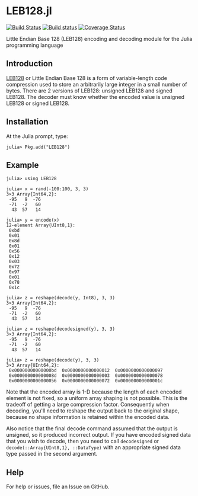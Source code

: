 # LEB128.jl

[![Build
Status](https://travis-ci.org/davidssmith/LEB128.jl.svg?branch=master)](https://travis-ci.org/davidssmith/LEB128.jl)
[![Build
status](https://ci.appveyor.com/api/projects/status/cl5rx41s7agopqmb?svg=true)](https://ci.appveyor.com/project/davidssmith/leb128-jl)
[![Coverage
Status](https://coveralls.io/repos/github/davidssmith/LEB128.jl/badge.svg?branch=v0.0.1)](https://coveralls.io/github/davidssmith/LEB128.jl?branch=v0.0.1)


Little Endian Base 128 (LEB128) encoding and decoding module for the Julia programming language

## Introduction

[LEB128](https://en.wikipedia.org/wiki/LEB128) or Little Endian Base 128 is a form of variable-length code compression
used to store an arbitrarily large integer in a small number of bytes. There are 2 versions of LEB128: unsigned LEB128 and signed LEB128. The decoder must know whether the
encoded value is unsigned LEB128 or signed LEB128.

## Installation

At the Julia prompt, type:
```
julia> Pkg.add("LEB128")
```


## Example

```
julia> using LEB128

julia> x = rand(-100:100, 3, 3)
3×3 Array{Int64,2}:
 -95   9  -76
 -71  -2   60
  43  57   14

julia> y = encode(x)
12-element Array{UInt8,1}:
 0xbd
 0x01
 0x8d
 0x01
 0x56
 0x12
 0x03
 0x72
 0x97
 0x01
 0x78
 0x1c

julia> z = reshape(decode(y, Int8), 3, 3)
3×3 Array{Int64,2}:
 -95   9  -76
 -71  -2   60
  43  57   14

julia> z = reshape(decodesigned(y), 3, 3)
3×3 Array{Int64,2}:
 -95   9  -76
 -71  -2   60
  43  57   14

julia> z = reshape(decode(y), 3, 3)
3×3 Array{UInt64,2}:
 0x00000000000000bd  0x0000000000000012  0x0000000000000097
 0x000000000000008d  0x0000000000000003  0x0000000000000078
 0x0000000000000056  0x0000000000000072  0x000000000000001c
```

Note that the encoded array is 1-D because the length of each encoded element is not fixed, so a uniform array shaping is not possible.  This is the tradeoff of getting a large compression factor. Consequently when decoding, you'll need to reshape the output back to the original shape, because no shape information is retained within the encoded data.

Also notice that the final decode command assumed that the output is unsigned, so it produced incorrect output. If you have encoded signed data that you wish to decode, then you need to call `decodesigned` or `decode(::Array{UInt8,1}, ::DataType)` with an appropriate signed data type passed in the second argument.

## Help

For help or issues, file an Issue on GitHub.
